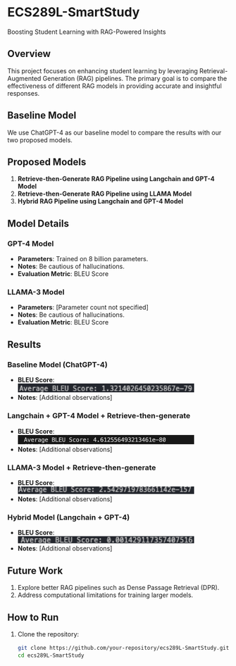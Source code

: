 # ECS289L-SmartStudy
Boosting Student Learning with RAG-Powered Insights

## Overview
This project focuses on enhancing student learning by leveraging Retrieval-Augmented Generation (RAG) pipelines. The primary goal is to compare the effectiveness of different RAG models in providing accurate and insightful responses.

## Baseline Model
We use ChatGPT-4 as our baseline model to compare the results with our two proposed models.

## Proposed Models 
1. **Retrieve-then-Generate RAG Pipeline using Langchain and GPT-4 Model**
2. **Retrieve-then-Generate RAG Pipeline using LLAMA Model**
3. **Hybrid RAG Pipeline using Langchain and GPT-4 Model**

## Model Details

### GPT-4 Model
- **Parameters**: Trained on 8 billion parameters.
- **Notes**: Be cautious of hallucinations.
- **Evaluation Metric**: BLEU Score

### LLAMA-3 Model
- **Parameters**: [Parameter count not specified]
- **Notes**: Be cautious of hallucinations.
- **Evaluation Metric**: BLEU Score

## Results
### Baseline Model (ChatGPT-4)
- **BLEU Score**: <img src="images/GPT_baseline_bleu100.png" alt="ChatGPT-4 Results" width="400">
- **Notes**: [Additional observations]

### Langchain + GPT-4 Model + Retrieve-then-generate
- **BLEU Score**: <img src="images/gpt4_RAG.png" alt="ChatGPT-4 Results" width="400">
- **Notes**: [Additional observations]

### LLAMA-3 Model + Retrieve-then-generate
- **BLEU Score**: <img src="images/Llama3_bleu_100.png" alt="LLAMA-3 Results" width="400">
- **Notes**: [Additional observations]

### Hybrid Model (Langchain + GPT-4)
- **BLEU Score**: <img src="images/GPT_ensemble_bleu_100.png" alt="ChatGPT-4 with Hybrid RAG pipeline Results" width="400">
- **Notes**: [Additional observations]

## Future Work
1. Explore better RAG pipelines such as Dense Passage Retrieval (DPR).
2. Address computational limitations for training larger models.

## How to Run
1. Clone the repository:
   ```sh
   git clone https://github.com/your-repository/ecs289L-SmartStudy.git
   cd ecs289L-SmartStudy
